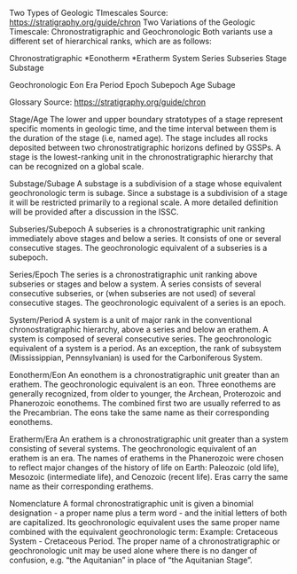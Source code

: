
Two Types of Geologic TImescales
Source: https://stratigraphy.org/guide/chron
Two Variations of the Geologic Timescale: Chronostratigraphic and Geochronologic 
Both variants use a different set of hierarchical ranks, which are as follows:

Chronostratigraphic
*Eonotherm
*Eratherm
System
Series
Subseries
Stage
Substage

Geochronologic
Eon
Era
Period
Epoch
Subepoch
Age
Subage


Glossary
Source: https://stratigraphy.org/guide/chron

Stage/Age
The lower and upper boundary stratotypes of a stage represent specific moments in geologic time, and the time interval between them is the duration of the stage (i.e, named age).
The stage includes all rocks deposited between two chronostratigraphic horizons defined by GSSPs. A stage is the lowest-ranking unit in the chronostratigraphic hierarchy that can be recognized on a global scale.

Substage/Subage
A substage is a subdivision of a stage whose equivalent geochronologic term is subage.
Since a substage is a subdivision of a stage it will be restricted primarily to a regional scale.
A more detailed definition will be provided after a discussion in the ISSC.

Subseries/Subepoch
A subseries is a chronostratigraphic unit ranking immediately above stages and below a series. It consists of one or several consecutive stages. The geochronologic equivalent of a subseries is a subepoch.

Series/Epoch
The series is a chronostratigraphic unit ranking above subseries or stages and below a system. A series consists of several consecutive subseries, or (when subseries are not used) of several consecutive stages. The geochronologic equivalent of a series is an epoch.

System/Period
A system is a unit of major rank in the conventional chronostratigraphic hierarchy, above a series and below an erathem. A system is composed of several consecutive series.
The geochronologic equivalent of a system is a period. As an exception, the rank of subsystem (Mississippian, Pennsylvanian) is used for the Carboniferous System.

Eonotherm/Eon
An eonothem is a chronostratigraphic unit greater than an erathem. The geochronologic equivalent is an eon. Three eonothems are generally recognized, from older to younger, the Archean, Proterozoic and Phanerozoic eonothems. The combined first two are usually referred to as the Precambrian. The eons take the same name as their corresponding eonothems.

Eratherm/Era
An erathem is a chronostratigraphic unit greater than a system consisting of several systems.
The geochronologic equivalent of an erathem is an era. The names of erathems in the Phanerozoic were chosen to reflect major changes of the history of life on Earth: Paleozoic (old life), Mesozoic (intermediate life), and Cenozoic (recent life). Eras carry the same name as their corresponding erathems.


Nomenclature
A formal chronostratigraphic unit is given a binomial designation - a proper name plus a term word - and the initial letters of both are capitalized. Its geochronologic equivalent uses the same proper name combined with the equivalent geochronologic term:
Example: Cretaceous System - Cretaceous Period.
The proper name of a chronostratigraphic or geochronologic unit may be used alone where there is no danger of confusion, e.g. “the Aquitanian” in place of “the Aquitanian Stage”. 









